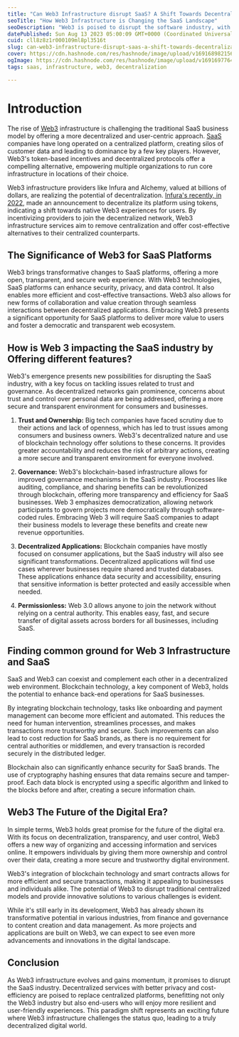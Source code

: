 ```yaml
---
title: "Can Web3 Infrastructure disrupt SaaS? A Shift Towards Decentralization"
seoTitle: "How Web3 Infrastructure is Changing the SaaS Landscape"
seoDescription: "Web3 is poised to disrupt the software industry, with its decentralized architecture offering a number of advantages over traditional SaaS platforms."
datePublished: Sun Aug 13 2023 05:00:09 GMT+0000 (Coordinated Universal Time)
cuid: cll8z8z1r000109ml8pl3516t
slug: can-web3-infrastructure-disrupt-saas-a-shift-towards-decentralization
cover: https://cdn.hashnode.com/res/hashnode/image/upload/v1691689821560/5dc3ce1c-e0df-435e-ad01-72424e0f27f3.png
ogImage: https://cdn.hashnode.com/res/hashnode/image/upload/v1691697764522/32188219-28d6-4a7d-b1d1-1f9efa00466f.png
tags: saas, infrastructure, web3, decentralization

---
```


# Introduction

The rise of [Web3](https://en.wikipedia.org/wiki/Web3) infrastructure is challenging the traditional SaaS business model by offering a more decentralized and user-centric approach. [SaaS](https://en.wikipedia.org/wiki/Software_as_a_service) companies have long operated on a centralized platform, creating silos of customer data and leading to dominance by a few key players. However, Web3's token-based incentives and decentralized protocols offer a compelling alternative, empowering multiple organizations to run core infrastructure in locations of their choice.

Web3 infrastructure providers like Infura and Alchemy, valued at billions of dollars, are realizing the potential of decentralization. [Infura's recently, in 2022](https://twitter.com/infura_io/status/1570794318067290112?ref_src=twsrc%5Etfw%7Ctwcamp%5Etweetembed%7Ctwterm%5E1570794318067290112%7Ctwgr%5Ec547dc86b875338a20dfc80457ad99d83b6ca244%7Ctwcon%5Es1_&ref_url=https%3A%2F%2Fwww.cryptotimes.io%2Finfura-to-develop-decentralized-infrastructure-network%2F), made an announcement to decentralize its platform using tokens, indicating a shift towards native Web3 experiences for users. By incentivizing providers to join the decentralized network, Web3 infrastructure services aim to remove centralization and offer cost-effective alternatives to their centralized counterparts.

## **The Significance of Web3 for SaaS Platforms**

Web3 brings transformative changes to SaaS platforms, offering a more open, transparent, and secure web experience. With Web3 technologies, SaaS platforms can enhance security, privacy, and data control. It also enables more efficient and cost-effective transactions. Web3 also allows for new forms of collaboration and value creation through seamless interactions between decentralized applications. Embracing Web3 presents a significant opportunity for SaaS platforms to deliver more value to users and foster a democratic and transparent web ecosystem.

## **How is Web 3 impacting the SaaS industry by Offering different features?** 

Web3's emergence presents new possibilities for disrupting the SaaS industry, with a key focus on tackling issues related to trust and governance. As decentralized networks gain prominence, concerns about trust and control over personal data are being addressed, offering a more secure and transparent environment for consumers and businesses.

1. **Trust and Ownership:** Big tech companies have faced scrutiny due to their actions and lack of openness, which has led to trust issues among consumers and business owners. Web3's decentralized nature and use of blockchain technology offer solutions to these concerns. It provides greater accountability and reduces the risk of arbitrary actions, creating a more secure and transparent environment for everyone involved.
    
2. **Governance:** Web3's blockchain-based infrastructure allows for improved governance mechanisms in the SaaS industry. Processes like auditing, compliance, and sharing benefits can be revolutionized through blockchain, offering more transparency and efficiency for SaaS businesses. Web 3 emphasizes democratization, allowing network participants to govern projects more democratically through software-coded rules. Embracing Web 3 will require SaaS companies to adapt their business models to leverage these benefits and create new revenue opportunities.
    
3. **Decentralized Applications:** Blockchain companies have mostly focused on consumer applications, but the SaaS industry will also see significant transformations. Decentralized applications will find use cases wherever businesses require shared and trusted databases. These applications enhance data security and accessibility, ensuring that sensitive information is better protected and easily accessible when needed.
    
4. **Permissionless:** Web 3.0 allows anyone to join the network without relying on a central authority. This enables easy, fast, and secure transfer of digital assets across borders for all businesses, including SaaS.
    

## **Finding common ground for Web 3 Infrastructure and SaaS** 

SaaS and Web3 can coexist and complement each other in a decentralized web environment. Blockchain technology, a key component of Web3, holds the potential to enhance back-end operations for SaaS businesses.

By integrating blockchain technology, tasks like onboarding and payment management can become more efficient and automated. This reduces the need for human intervention, streamlines processes, and makes transactions more trustworthy and secure. Such improvements can also lead to cost reduction for SaaS brands, as there is no requirement for central authorities or middlemen, and every transaction is recorded securely in the distributed ledger.

Blockchain also can significantly enhance security for SaaS brands. The use of cryptography hashing ensures that data remains secure and tamper-proof. Each data block is encrypted using a specific algorithm and linked to the blocks before and after, creating a secure information chain.

## **Web3 The Future of the Digital Era?**

In simple terms, Web3 holds great promise for the future of the digital era. With its focus on decentralization, transparency, and user control, Web3 offers a new way of organizing and accessing information and services online. It empowers individuals by giving them more ownership and control over their data, creating a more secure and trustworthy digital environment.

Web3's integration of blockchain technology and smart contracts allows for more efficient and secure transactions, making it appealing to businesses and individuals alike. The potential of Web3 to disrupt traditional centralized models and provide innovative solutions to various challenges is evident.

While it's still early in its development, Web3 has already shown its transformative potential in various industries, from finance and governance to content creation and data management. As more projects and applications are built on Web3, we can expect to see even more advancements and innovations in the digital landscape.

## **Conclusion**

As Web3 infrastructure evolves and gains momentum, it promises to disrupt the SaaS industry. Decentralized services with better privacy and cost-efficiency are poised to replace centralized platforms, benefitting not only the Web3 industry but also end-users who will enjoy more resilient and user-friendly experiences. This paradigm shift represents an exciting future where Web3 infrastructure challenges the status quo, leading to a truly decentralized digital world.